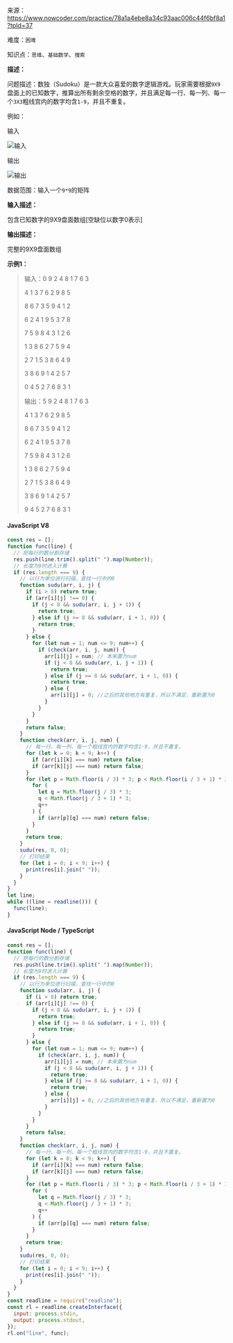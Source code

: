 来源：<https://www.nowcoder.com/practice/78a1a4ebe8a34c93aac006c44f6bf8a1?tpId=37>

难度：`困难`

知识点：`思维`、`基础数学`、`搜索`

**描述：**

问题描述：数独（Sudoku）是一款大众喜爱的数字逻辑游戏。玩家需要根据`9X9`盘面上的已知数字，推算出所有剩余空格的数字，并且满足每一行、每一列、每一个`3X3`粗线宫内的数字均含`1-9`，并且不重复。

例如：

输入

![输入](https://uploadfiles.nowcoder.com/images/20210517/423483716_1621235429962/E29A36714F128D3B9B3E2DA1D8D357D7)

输出

![输出](https://uploadfiles.nowcoder.com/images/20210517/423483716_1621235449608/9D09933CEBE1C910F3FC7B5638CDC516)

数据范围：输入一个`9*9`的矩阵

**输入描述：**

包含已知数字的9X9盘面数组[空缺位以数字0表示]

**输出描述：**

完整的9X9盘面数组

**示例1：**

> 输入：0 9 2 4 8 1 7 6 3
>
> 4 1 3 7 6 2 9 8 5
>
> 8 6 7 3 5 9 4 1 2
>
> 6 2 4 1 9 5 3 7 8
>
> 7 5 9 8 4 3 1 2 6
>
> 1 3 8 6 2 7 5 9 4
>
> 2 7 1 5 3 8 6 4 9
>
> 3 8 6 9 1 4 2 5 7
>
> 0 4 5 2 7 6 8 3 1
>
> 输出：5 9 2 4 8 1 7 6 3
>
> 4 1 3 7 6 2 9 8 5
>
> 8 6 7 3 5 9 4 1 2
>
> 6 2 4 1 9 5 3 7 8
>
> 7 5 9 8 4 3 1 2 6
>
> 1 3 8 6 2 7 5 9 4
>
> 2 7 1 5 3 8 6 4 9
>
> 3 8 6 9 1 4 2 5 7
>
> 9 4 5 2 7 6 8 3 1

<!-- tabs:start -->

#### **JavaScript V8**

```javascript
const res = [];
function func(line) {
  // 把每行的数分割存储
  res.push(line.trim().split(" ").map(Number));
  // 长度为9时进入计算
  if (res.length === 9) {
    // 以行为单位进行扫描，查找一行中的0
    function sudu(arr, i, j) {
      if (i > 8) return true;
      if (arr[i][j] !== 0) {
        if (j < 8 && sudu(arr, i, j + 1)) {
          return true;
        } else if (j >= 8 && sudu(arr, i + 1, 0)) {
          return true;
        }
      } else {
        for (let num = 1; num <= 9; num++) {
          if (check(arr, i, j, num)) {
            arr[i][j] = num; // 本来置为num
            if (j < 8 && sudu(arr, i, j + 1)) {
              return true;
            } else if (j >= 8 && sudu(arr, i + 1, 0)) {
              return true;
            } else {
              arr[i][j] = 0; //之后的其他地方有重复，所以不满足，重新置为0
            }
          }
        }
      }
      return false;
    }
    function check(arr, i, j, num) {
      // 每一行、每一列、每一个粗线宫内的数字均含1-9，并且不重复。
      for (let k = 0; k < 9; k++) {
        if (arr[i][k] === num) return false;
        if (arr[k][j] === num) return false;
      }
      for (let p = Math.floor(i / 3) * 3; p < Math.floor(i / 3 + 1) * 3; p++) {
        for (
          let q = Math.floor(j / 3) * 3;
          q < Math.floor(j / 3 + 1) * 3;
          q++
        ) {
          if (arr[p][q] === num) return false;
        }
      }
      return true;
    }
    sudu(res, 0, 0);
    // 打印结果
    for (let i = 0; i < 9; i++) {
      print(res[i].join(" "));
    }
  }
}
let line;
while ((line = readline())) {
  func(line);
}
```

#### **JavaScript Node / TypeScript**

```javascript
const res = [];
function func(line) {
  // 把每行的数分割存储
  res.push(line.trim().split(" ").map(Number));
  // 长度为9时进入计算
  if (res.length === 9) {
    // 以行为单位进行扫描，查找一行中的0
    function sudu(arr, i, j) {
      if (i > 8) return true;
      if (arr[i][j] !== 0) {
        if (j < 8 && sudu(arr, i, j + 1)) {
          return true;
        } else if (j >= 8 && sudu(arr, i + 1, 0)) {
          return true;
        }
      } else {
        for (let num = 1; num <= 9; num++) {
          if (check(arr, i, j, num)) {
            arr[i][j] = num; // 本来置为num
            if (j < 8 && sudu(arr, i, j + 1)) {
              return true;
            } else if (j >= 8 && sudu(arr, i + 1, 0)) {
              return true;
            } else {
              arr[i][j] = 0; //之后的其他地方有重复，所以不满足，重新置为0
            }
          }
        }
      }
      return false;
    }
    function check(arr, i, j, num) {
      // 每一行、每一列、每一个粗线宫内的数字均含1-9，并且不重复。
      for (let k = 0; k < 9; k++) {
        if (arr[i][k] === num) return false;
        if (arr[k][j] === num) return false;
      }
      for (let p = Math.floor(i / 3) * 3; p < Math.floor(i / 3 + 1) * 3; p++) {
        for (
          let q = Math.floor(j / 3) * 3;
          q < Math.floor(j / 3 + 1) * 3;
          q++
        ) {
          if (arr[p][q] === num) return false;
        }
      }
      return true;
    }
    sudu(res, 0, 0);
    // 打印结果
    for (let i = 0; i < 9; i++) {
      print(res[i].join(" "));
    }
  }
}
const readline = require("readline");
const rl = readline.createInterface({
  input: process.stdin,
  output: process.stdout,
});
rl.on("line", func);
```

<!-- tabs:end -->
